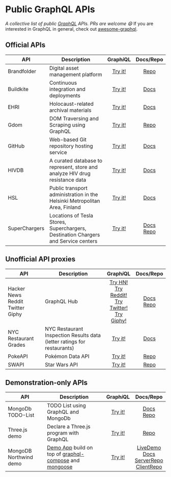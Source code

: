# Public GraphQL APIs

*A collective list of public [GraphQL](http://graphql.org/) APIs. PRs are welcome :smile:*
If you are interested in GraphQL in general, check out [awesome-graphql](https://github.com/chentsulin/awesome-graphql).

## Official APIs

| API | Description | Graph*i*QL | Docs/Repo 
| --- | ----------- | :--------: | :-: |
| Brandfolder | Digital asset management platform | [Try it!](https://graphql.brandfolder.com/) | [Repo](https://github.com/brandfolder/graphqlify)
| Buildkite | Continuous integration and deployments | [Try it!](https://graphql.buildkite.com/) | [Docs](https://building.buildkite.com/tutorial-getting-started-with-graphql-queries-and-mutations-11211dfe5d64#.7uhjusw1q)
| EHRI | Holocaust-related archival materials | [Try it!](https://portal.ehri-project.eu/api/graphql/ui) | [Docs](https://portal.ehri-project.eu/api/graphql)
| Gdom | DOM Traversing and Scraping using GraphQL | [Try it!](http://gdom.graphene-python.org/graphql?query=%7B%0A++page%28url%3A%22http%3A%2F%2Fnews.ycombinator.com%22%29+%7B%0A++++items%3A+query%28selector%3A%22tr.athing%22%29+%7B%0A++++++rank%3A+text%28selector%3A%22td+span.rank%22%29%0A++++++title%3A+text%28selector%3A%22td.title+a%22%29%0A++++++sitebit%3A+text%28selector%3A%22span.comhead+a%22%29%0A++++++url%3A+attr%28selector%3A%22td.title+a%22%2C+name%3A%22href%22%29%0A++++++attrs%3A+next+%7B%0A+++++++++score%3A+text%28selector%3A%22span.score%22%29%0A+++++++++user%3A+text%28selector%3A%22a%3Aeq%280%29%22%29%0A+++++++++comments%3A+text%28selector%3A%22a%3Aeq%282%29%22%29%0A++++++%7D%0A++++%7D%0A++%7D%0A%7D) | [Repo](https://github.com/syrusakbary/gdom)
| GitHub | Web-based Git repository hosting service | [Try it!](https://developer.github.com/early-access/graphql/explorer/) | [Docs](https://developer.github.com/early-access/graphql/explorer/)
| HIVDB | A curated database to represent, store and analyze HIV drug resistance data | [Try it!](https://hivdb.stanford.edu/page/graphiql/) | [Docs](https://hivdb.stanford.edu/page/webservice/)
| HSL | Public transport administration in the Helsinki Metropolitan Area, Finland | [Try it!](http://dev.hsl.fi/graphql/console/) | [Docs](http://dev.hsl.fi/)
| SuperChargers | Locations of Tesla Stores, Superchargers, Destination Chargers and Service centers | [Try it!](https://www.superchargers.io/graphiql) | [Docs](https://www.superchargers.io/faq)<br>[Repo](https://github.com/wattapp/superchargers)

## Unofficial API proxies

| API | Description | Graph*i*QL | Docs/Repo 
| --- | ----------- | :--------: | :-: |
| Hacker News<br>Reddit<br>Twitter<br>Giphy | GraphQL Hub | [Try HN!](https://www.graphqlhub.com/playground/hn2)<br>[Try Reddit!](https://www.graphqlhub.com/playground/reddit)<br>[Try Twitter!](https://www.graphqlhub.com/playground/twitter)<br>[Try Giphy!](https://www.graphqlhub.com/playground/giphy) | [Docs](https://www.graphqlhub.com/)<br>[Repo](https://github.com/clayallsopp/graphqlhub)
| NYC Restaurant Grades |  NYC Restaurant Inspection Results data (letter ratings for restaurants) | [Try it!](http://nyc-restaurant-grades.com/) | [Docs](https://github.com/bswinnerton/nyc-restaurant-grades)
| PokeAPI | Pokémon Data API | [Try it!](https://pokeapi-graphiql.herokuapp.com/) | [Repo](https://github.com/patrickshaughnessy/PokeAPI-GraphQL)
| SWAPI | Star Wars API	| [Try it!](http://graphql-swapi.parseapp.com/) | [Repo](https://github.com/graphql/swapi-graphql)

## Demonstration-only APIs

| API | Description | Graph*i*QL | Docs/Repo 
| --- | ----------- | :--------: | :-: |
| MongoDb TODO-List | TODO List using GraphQL and MongoDb	| [Try it!](https://todo-mongo-graphql-server.herokuapp.com/) | [Docs](https://www.compose.com/articles/using-graphql-with-mongodb/)<br>[Repo](https://github.com/igorlima/todo-mongo-graphql-server)
| Three.js demo | Declare a Three.js program with GraphQL | [Try it!](https://jwerle.github.io/three.graphql/) | [Repo](https://github.com/jwerle/three.graphql)
| MongoDB Northwind demo | [Demo App](https://nodkz.github.io/relay-northwind/) build on top of [graphql-compose](https://github.com/nodkz/graphql-compose) and [mongoose](https://github.com/Automattic/mongoose) | [Try it!](https://graphql-compose.herokuapp.com/northwind/) | [LiveDemo](https://nodkz.github.io/relay-northwind/)<br>[Docs](https://github.com/nodkz/graphql-compose)<br>[ServerRepo](https://github.com/nodkz/graphql-compose-examples)<br>[ClientRepo](https://github.com/nodkz/relay-northwind-app)
